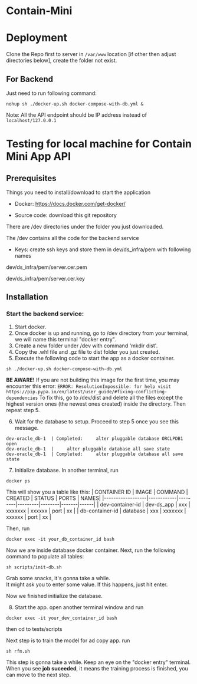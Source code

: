
# Contain-Mini
  
# Deployment

Clone the Repo first to server in `/var/www` location [if other then adjust directories below], create the folder not exist.

## For Backend

Just need to run following command:

`nohup sh ./docker-up.sh docker-compose-with-db.yml &`

  
Note: All the API endpoint should be IP address instead of `localhost/127.0.0.1`

# Testing for local machine for Contain Mini App API

## Prerequisites 
Things you need to install/download
 to start the application


* Docker: 
https://docs.docker.com/get-docker/

* Source code:
download this git repository

There are /dev directories under the folder you just downloaded. 

The /dev contains all the code for the backend service

* Keys:
create ssh keys and store them in dev/ds_infra/pem with following names

dev/ds_infra/pem/server.cer.pem

dev/ds_infra/pem/server.cer.key


## Installation

### Start the backend service:
1. Start docker.
2. Once docker is up and running, go to /dev directory from your terminal, we will name this terminal "docker entry".
3. Create a new folder under /dev with command 'mkdir dist'.
4. Copy the .whl file and .gz file to dist folder you just created.
5. Execute the following code to start the app as a docker container.
```
sh ./docker-up.sh docker-compose-with-db.yml
```
**BE AWARE!**
If you are not building this image for the first time, you may encounter this error:
`
ERROR: ResolutionImpossible: for help visit https://pip.pypa.io/en/latest/user_guide/#fixing-conflicting-dependencies
`
To fix this, go to /dev/dist and delete all the files except the highest version ones (the newest ones created) inside the directory. Then repeat step 5.

6. Wait for the database to setup.
Proceed to step 5 once you see this message.
```
dev-oracle_db-1  | Completed:     alter pluggable database ORCLPDB1 open
dev-oracle_db-1  |     alter pluggable database all save state
dev-oracle_db-1  | Completed:     alter pluggable database all save state
```

7. Initialize database. In another terminal, run
```
docker ps
```
This will show you a table like this:
|   CONTAINER ID   |   IMAGE    | COMMAND | CREATED | STATUS | PORTS | NAMES|
|------------------|------------|---------|---------|--------|-------|------|
| dev-container-id | dev-ds_app |   xxx   | xxxxxxx | xxxxxx | port  |  xx  |
| db-container-id  | database   |   xxx   | xxxxxxx | xxxxxx | port  |  xx  |

Then, run
```
docker exec -it your_db_container_id bash
```

Now we are inside database docker container. Next, run the following command to populate all tables:
```
sh scripts/init-db.sh
```
Grab some snacks, it's gonna take a while.<br />
It might ask you to enter some value. If this happens, just hit enter.

Now we finished initialize the database.

8. Start the app.
open another terminal window and run
```
docker exec -it your_dev_container_id bash
```
then cd to tests/scripts

Next step is to train the model for ad copy app. run
```
sh rfm.sh
```
This step is gonna take a while. Keep an eye on the "docker entry" terminal.<br />
When you see **job suceeded**, it means the training process is finished, you can move to the next step.




 


